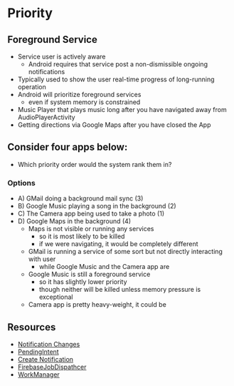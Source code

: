 # Priority

## Foreground Service

- Service user is actively aware
  - Android requires that service post a non-dismissible ongoing notifications
- Typically used to show the user real-time progress of long-running operation
- Android will prioritize foreground services
  - even if system memory is constrained
- Music Player that plays music long after you have navigated away from AudioPlayerActivity
- Getting directions via Google Maps after you have closed the App

## Consider four apps below:

- Which priority order would the system rank them in?
 
### Options
  
- A) GMail doing a background mail sync (3)
- B) Google Music playing a song in the background (2)
- C) The Camera app being used to take a photo (1)
- D) Google Maps in the background (4)
    - Maps is not visible or running any services
        - so it is most likely to be killed
        - if we were navigating, it would be completely different
    - GMail is running a service of some sort but not directly interacting with user
        - while Google Music and the Camera app are
    - Google Music is still a foreground service
        - so it has slightly lower priority
        - though neither will be killed unless memory pressure is exceptional
    - Camera app is pretty heavy-weight, it could be

## Resources

- [Notification Changes](https://www.youtube.com/watch?v=zGIw4MIJn5o&feature=youtu.be)
- [PendingIntent](https://developer.android.com/reference/kotlin/android/app/PendingIntent)
- [Create Notification](https://developer.android.com/training/notify-user/build-notification.html)
- [FirebaseJobDispathcer](https://github.com/googlearchive/firebase-jobdispatcher-android)
- [WorkManager](https://developer.android.com/topic/libraries/architecture/workmanager)

